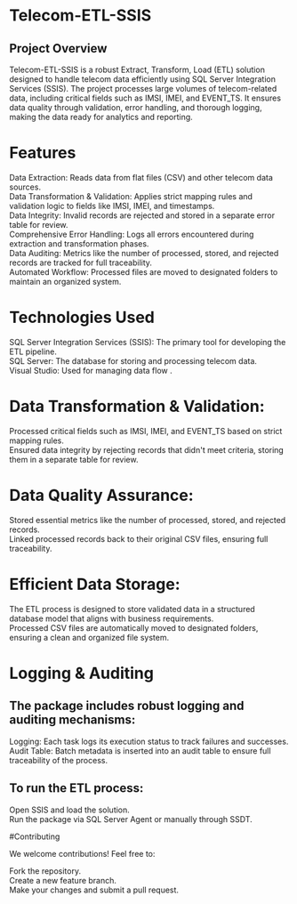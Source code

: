 # Telecom-ETL-SSIS
## Project Overview

Telecom-ETL-SSIS is a robust Extract, Transform, Load (ETL) solution designed to handle telecom data efficiently using SQL Server Integration Services (SSIS). The project processes large volumes of telecom-related data, including critical fields such as IMSI, IMEI, and EVENT_TS. It ensures data quality through validation, error handling, and thorough logging, making the data ready for analytics and reporting.
# Features

Data Extraction: Reads data from flat files (CSV) and other telecom data sources.\
Data Transformation & Validation: Applies strict mapping rules and validation logic to fields like IMSI, IMEI, and timestamps.\
Data Integrity: Invalid records are rejected and stored in a separate error table for review.\
Comprehensive Error Handling: Logs all errors encountered during extraction and transformation phases.\
Data Auditing: Metrics like the number of processed, stored, and rejected records are tracked for full traceability.\
Automated Workflow: Processed files are moved to designated folders to maintain an organized system.

# Technologies Used

SQL Server Integration Services (SSIS): The primary tool for developing the ETL pipeline.\
SQL Server: The database for storing and processing telecom data.\
Visual Studio: Used for managing data flow .

# Data Transformation & Validation:

Processed critical fields such as IMSI, IMEI, and EVENT_TS based on strict mapping rules.\
Ensured data integrity by rejecting records that didn't meet criteria, storing them in a separate table for review.

# Data Quality Assurance:

Stored essential metrics like the number of processed, stored, and rejected records.\
Linked processed records back to their original CSV files, ensuring full traceability.

# Efficient Data Storage:

The ETL process is designed to store validated data in a structured database model that aligns with business requirements.\
Processed CSV files are automatically moved to designated folders, ensuring a clean and organized file system.

# Logging & Auditing

## The package includes robust logging and auditing mechanisms:

Logging: Each task logs its execution status to track failures and successes.\
Audit Table: Batch metadata is inserted into an audit table to ensure full traceability of the process.


## To run the ETL process:

Open SSIS and load the solution.\
Run the package via SQL Server Agent or manually through SSDT.

#Contributing

We welcome contributions! Feel free to:

Fork the repository.\
Create a new feature branch.\
Make your changes and submit a pull request.
